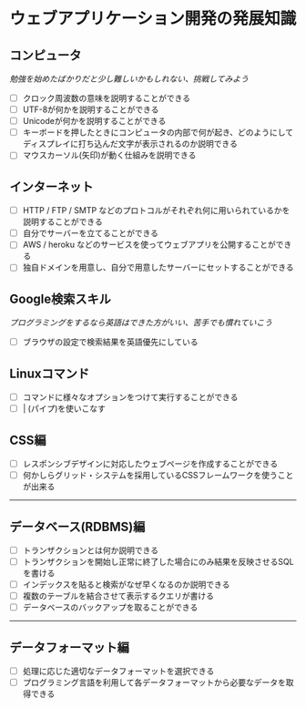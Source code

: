 # ウェブアプリケーション開発の発展知識

## コンピュータ

*勉強を始めたばかりだと少し難しいかもしれない、挑戦してみよう*

- [ ] クロック周波数の意味を説明することができる
- [ ] UTF-8が何かを説明することができる
- [ ] Unicodeが何かを説明することができる
- [ ] キーボードを押したときにコンピュータの内部で何が起き、どのようにしてディスプレイに打ち込んだ文字が表示されるのか説明できる
- [ ] マウスカーソル(矢印)が動く仕組みを説明できる

## インターネット

- [ ] HTTP / FTP / SMTP などのプロトコルがそれぞれ何に用いられているかを説明することができる
- [ ] 自分でサーバーを立てることができる
- [ ] AWS / heroku などのサービスを使ってウェブアプリを公開することができる
- [ ] 独自ドメインを用意し、自分で用意したサーバーにセットすることができる

## Google検索スキル

*プログラミングをするなら英語はできた方がいい、苦手でも慣れていこう*

- [ ] ブラウザの設定で検索結果を英語優先にしている

## Linuxコマンド

- [ ] コマンドに様々なオプションをつけて実行することができる
- [ ] | (パイプ)を使いこなす

## CSS編

- [ ] レスポンシブデザインに対応したウェブページを作成することができる
- [ ] 何かしらグリッド・システムを採用しているCSSフレームワークを使うことが出来る

---

## データベース(RDBMS)編

- [ ] トランザクションとは何か説明できる
- [ ] トランザクションを開始し正常に終了した場合にのみ結果を反映させるSQLを書ける
- [ ] インデックスを貼ると検索がなぜ早くなるのか説明できる
- [ ] 複数のテーブルを結合させて表示するクエリが書ける
- [ ] データベースのバックアップを取ることができる

---

## データフォーマット編

- [ ] 処理に応じた適切なデータフォーマットを選択できる
- [ ] プログラミング言語を利用して各データフォーマットから必要なデータを取得できる
